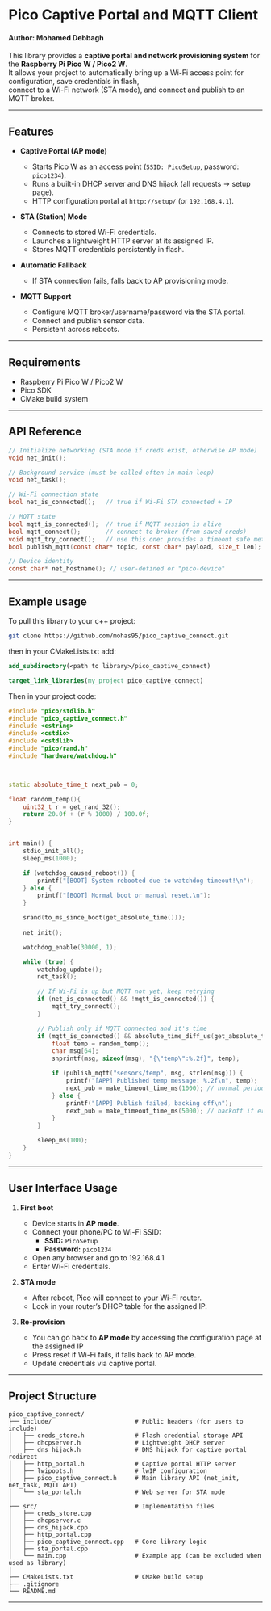 # Pico Captive Portal and MQTT Client
#### Author: Mohamed Debbagh

This library provides a **captive portal and network provisioning system** for the **Raspberry Pi Pico W / Pico2 W**.  
It allows your project to automatically bring up a Wi-Fi access point for configuration, save credentials in flash,  
connect to a Wi-Fi network (STA mode), and  connect and publish to an MQTT broker.

---

## Features

- **Captive Portal (AP mode)**
  - Starts Pico W as an access point (`SSID: PicoSetup`, password: `pico1234`).
  - Runs a built-in DHCP server and DNS hijack (all requests → setup page).
  - HTTP configuration portal at `http://setup/` (or `192.168.4.1`).

- **STA (Station) Mode**
  - Connects to stored Wi-Fi credentials.
  - Launches a lightweight HTTP server at its assigned IP.
  - Stores MQTT credentials persistently in flash.

- **Automatic Fallback**
  - If STA connection fails, falls back to AP provisioning mode.

- **MQTT Support**
  - Configure MQTT broker/username/password via the STA portal.
  - Connect and publish sensor data.
  - Persistent across reboots.

---
## Requirements 
- Raspberry Pi Pico W / Pico2 W
- Pico SDK
- CMake build system

---

## API Reference

```c
// Initialize networking (STA mode if creds exist, otherwise AP mode)
void net_init();

// Background service (must be called often in main loop)
void net_task();

// Wi-Fi connection state
bool net_is_connected();   // true if Wi-Fi STA connected + IP

// MQTT state
bool mqtt_is_connected();  // true if MQTT session is alive
bool mqtt_connect();       // connect to broker (from saved creds)
void mqtt_try_connect();   // use this one: provides a timeout safe method for connecting to the broker.
bool publish_mqtt(const char* topic, const char* payload, size_t len); // publish to mqtt broker.

// Device identity
const char* net_hostname(); // user-defined or "pico-device"
```
---
## Example usage

To pull this library to your c++ project:

```bash
git clone https://github.com/mohas95/pico_captive_connect.git
```
then in your CMakeLists.txt add: 
```cmake
add_subdirectory(<path to library>/pico_captive_connect)

target_link_libraries(my_project pico_captive_connect)
```

Then in your project code:

``` cpp
#include "pico/stdlib.h"
#include "pico_captive_connect.h"
#include <cstring>
#include <cstdio>
#include <cstdlib>
#include "pico/rand.h"
#include "hardware/watchdog.h"



static absolute_time_t next_pub = 0;

float random_temp(){
    uint32_t r = get_rand_32();
    return 20.0f + (r % 1000) / 100.0f;
}


int main() {
    stdio_init_all();
    sleep_ms(1000);

    if (watchdog_caused_reboot()) {
        printf("[BOOT] System rebooted due to watchdog timeout!\n");
    } else {
        printf("[BOOT] Normal boot or manual reset.\n");
    }

    srand(to_ms_since_boot(get_absolute_time()));
    
    net_init();

    watchdog_enable(30000, 1); 

    while (true) {
        watchdog_update();
        net_task();

        // If Wi-Fi is up but MQTT not yet, keep retrying
        if (net_is_connected() && !mqtt_is_connected()) {
            mqtt_try_connect();
        }

        // Publish only if MQTT connected and it's time
        if (mqtt_is_connected() && absolute_time_diff_us(get_absolute_time(), next_pub) < 0) {
            float temp = random_temp();
            char msg[64];
            snprintf(msg, sizeof(msg), "{\"temp\":%.2f}", temp);

            if (publish_mqtt("sensors/temp", msg, strlen(msg))) {
                printf("[APP] Published temp message: %.2f\n", temp);
                next_pub = make_timeout_time_ms(1000); // normal period
            } else {
                printf("[APP] Publish failed, backing off\n");
                next_pub = make_timeout_time_ms(5000); // backoff if error
            }
        }

        sleep_ms(100);
    }
}
```
---

## User Interface Usage


1. **First boot**  
   - Device starts in **AP mode**.  
   - Connect your phone/PC to Wi-Fi SSID:  
     - **SSID:** `PicoSetup`  
     - **Password:** `pico1234`  
   - Open any browser and go to 192.168.4.1  
   - Enter Wi-Fi credentials.

2. **STA mode**  
   - After reboot, Pico will connect to your Wi-Fi router.  
   - Look in your router’s DHCP table for the assigned IP.

3. **Re-provision**  
   - You can go back to **AP mode** by accessing the configuration page at the assigned IP
   - Press reset if Wi-Fi fails, it falls back to AP mode.  
   - Update credentials via captive portal.

---

## Project Structure

```
pico_captive_connect/
├── include/                       # Public headers (for users to include)
│   ├── creds_store.h              # Flash credential storage API
│   ├── dhcpserver.h               # Lightweight DHCP server
│   ├── dns_hijack.h               # DNS hijack for captive portal redirect
│   ├── http_portal.h              # Captive portal HTTP server
│   ├── lwipopts.h                 # lwIP configuration
│   ├── pico_captive_connect.h     # Main library API (net_init, net_task, MQTT API)
│   └── sta_portal.h               # Web server for STA mode
│
├── src/                           # Implementation files
│   ├── creds_store.cpp
│   ├── dhcpserver.c
│   ├── dns_hijack.cpp
│   ├── http_portal.cpp
│   ├── pico_captive_connect.cpp   # Core library logic
│   ├── sta_portal.cpp
│   └── main.cpp                   # Example app (can be excluded when used as library)
│
├── CMakeLists.txt                 # CMake build setup
├── .gitignore
└── README.md
```
---
